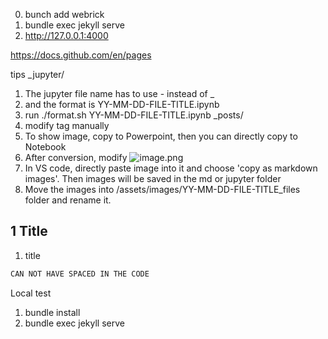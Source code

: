 0. bunch add webrick
1. bundle exec jekyll serve
2. http://127.0.0.1:4000

https://docs.github.com/en/pages

tips
_jupyter/
1. The jupyter file name has to use - instead of _ 
2. and the format is YY-MM-DD-FILE-TITLE.ipynb
3. run ./format.sh YY-MM-DD-FILE-TITLE.ipynb
_posts/
4. modify tag manually 
5. To show image, copy to Powerpoint, then you can directly copy to Notebook
6. After conversion, modify ![image.png](/assets/images/YY-MM-DD-FILE-TITLE_files/image.png)
7. In VS code, directly paste image into it and choose 'copy as markdown images'. Then images will be saved in the md or jupyter folder
8. Move the images into /assets/images/YY-MM-DD-FILE-TITLE_files folder and rename it. 


## 1 Title
1. title
  ```python
  CAN NOT HAVE SPACED IN THE CODE
  ```

Local test
1. bundle install
2. bundle exec jekyll serve